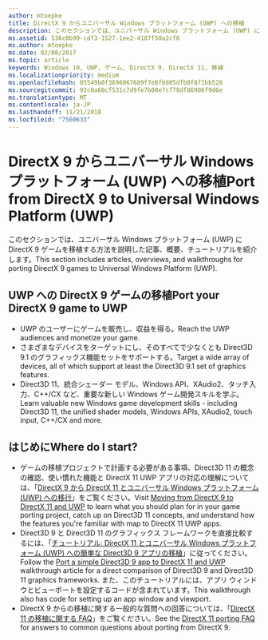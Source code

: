 ```yaml
---
author: mtoepke
title: DirectX 9 からユニバーサル Windows プラットフォーム (UWP) への移植
description: このセクションでは、ユニバーサル Windows プラットフォーム (UWP) に DirectX 9 ゲームを移植する方法を説明した記事、概要、チュートリアルを紹介します。
ms.assetid: 536c0b99-cdf3-1527-1ee2-4187f50a2cf0
ms.author: mtoepke
ms.date: 02/08/2017
ms.topic: article
keywords: Windows 10, UWP, ゲーム, DirectX 9, DirectX 11, 移植
ms.localizationpriority: medium
ms.openlocfilehash: 05549b0f3696067689f7e8fbd05dfb0f8f1bb528
ms.sourcegitcommit: 93c0a60cf531c7d9fe7b00e7cf78df86906f9d6e
ms.translationtype: MT
ms.contentlocale: ja-JP
ms.lasthandoff: 11/21/2018
ms.locfileid: "7560633"
---
```

# <a name="port-from-directx-9-to-universal-windows-platform-uwp"></a><span data-ttu-id="3be0e-104">DirectX 9 からユニバーサル Windows プラットフォーム (UWP) への移植</span><span class="sxs-lookup"><span data-stu-id="3be0e-104">Port from DirectX 9 to Universal Windows Platform (UWP)</span></span>



<span data-ttu-id="3be0e-105">このセクションでは、ユニバーサル Windows プラットフォーム (UWP) に DirectX 9 ゲームを移植する方法を説明した記事、概要、チュートリアルを紹介します。</span><span class="sxs-lookup"><span data-stu-id="3be0e-105">This section includes articles, overviews, and walkthroughs for porting DirectX 9 games to Universal Windows Platform (UWP).</span></span>

##  <a name="port-your-directx-9-game-to-uwp"></a><span data-ttu-id="3be0e-106">UWP への DirectX 9 ゲームの移植</span><span class="sxs-lookup"><span data-stu-id="3be0e-106">Port your DirectX 9 game to UWP</span></span>


-   <span data-ttu-id="3be0e-107">UWP のユーザーにゲームを販売し、収益を得る。</span><span class="sxs-lookup"><span data-stu-id="3be0e-107">Reach the UWP audiences and monetize your game.</span></span>
-   <span data-ttu-id="3be0e-108">さまざまなデバイスをターゲットにし、そのすべてで少なくとも Direct3D 9.1 のグラフィックス機能セットをサポートする。</span><span class="sxs-lookup"><span data-stu-id="3be0e-108">Target a wide array of devices, all of which support at least the Direct3D 9.1 set of graphics features.</span></span>
-   <span data-ttu-id="3be0e-109">Direct3D 11、統合シェーダー モデル、Windows API、XAudio2、タッチ入力、C++/CX など、重要な新しい Windows ゲーム開発スキルを学ぶ。</span><span class="sxs-lookup"><span data-stu-id="3be0e-109">Learn valuable new Windows game development skills - including Direct3D 11, the unified shader models, Windows APIs, XAudio2, touch input, C++/CX and more.</span></span>

## <a name="where-do-i-start"></a><span data-ttu-id="3be0e-110">はじめに</span><span class="sxs-lookup"><span data-stu-id="3be0e-110">Where do I start?</span></span>


-   <span data-ttu-id="3be0e-111">ゲームの移植プロジェクトで計画する必要がある事項、Direct3D 11 の概念の確認、使い慣れた機能と DirectX 11 UWP アプリの対応の理解については、「[DirectX 9 から DirectX 11 とユニバーサル Windows プラットフォーム (UWP) への移行](porting-considerations.md)」をご覧ください。</span><span class="sxs-lookup"><span data-stu-id="3be0e-111">Visit [Moving from DirectX 9 to DirectX 11 and UWP](porting-considerations.md) to learn what you should plan for in your game porting project, catch up on Direct3D 11 concepts, and understand how the features you're familiar with map to DirectX 11 UWP apps.</span></span>
-   <span data-ttu-id="3be0e-112">Direct3D 9 と Direct3D 11 のグラフィックス フレームワークを直接比較するには、「[チュートリアル: DirectX 11 とユニバーサル Windows プラットフォーム (UWP) への簡単な Direct3D 9 アプリの移植](walkthrough--simple-port-from-direct3d-9-to-11-1.md)」に従ってください。</span><span class="sxs-lookup"><span data-stu-id="3be0e-112">Follow the [Port a simple Direct3D 9 app to DirectX 11 and UWP](walkthrough--simple-port-from-direct3d-9-to-11-1.md) walkthrough article for a direct comparison of Direct3D 9 and Direct3D 11 graphics frameworks.</span></span> <span data-ttu-id="3be0e-113">また、このチュートリアルには、アプリ ウィンドウとビューポートを設定するコードが含まれています。</span><span class="sxs-lookup"><span data-stu-id="3be0e-113">This walkthrough also has code for setting up an app window and viewport.</span></span>
-   <span data-ttu-id="3be0e-114">DirectX 9 からの移植に関する一般的な質問への回答については、「[DirectX 11 の移植に関する FAQ](directx-porting-faq.md)」をご覧ください。</span><span class="sxs-lookup"><span data-stu-id="3be0e-114">See the [DirectX 11 porting FAQ](directx-porting-faq.md) for answers to common questions about porting from DirectX 9.</span></span>

 

 




